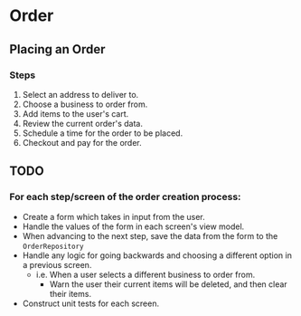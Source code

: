 # Order

## Placing an Order

### Steps

1. Select an address to deliver to.
2. Choose a business to order from.
3. Add items to the user's cart.
4. Review the current order's data.
5. Schedule a time for the order to be placed.
6. Checkout and pay for the order.

## TODO

### For each step/screen of the order creation process:

- Create a form which takes in input from the user.
- Handle the values of the form in each screen's view model.
- When advancing to the next step, save the data from the form to the `OrderRepository`
- Handle any logic for going backwards and choosing a different option in a previous screen.
  - i.e. When a user selects a different business to order from.
    - Warn the user their current items will be deleted, and then clear their items.
- Construct unit tests for each screen.